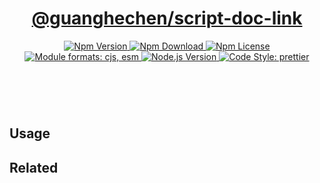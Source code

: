 <header>
  <h1 align="center">
    <a href="https://github.com/guanghechen/node-scaffolds/tree/@guanghechen/script-doc-link@5.0.11/packages/script-doc-link#readme">@guanghechen/script-doc-link</a>
  </h1>
  <div align="center">
    <a href="https://www.npmjs.com/package/@guanghechen/script-doc-link">
      <img
        alt="Npm Version"
        src="https://img.shields.io/npm/v/@guanghechen/script-doc-link.svg"
      />
    </a>
    <a href="https://www.npmjs.com/package/@guanghechen/script-doc-link">
      <img
        alt="Npm Download"
        src="https://img.shields.io/npm/dm/@guanghechen/script-doc-link.svg"
      />
    </a>
    <a href="https://www.npmjs.com/package/@guanghechen/script-doc-link">
      <img
        alt="Npm License"
        src="https://img.shields.io/npm/l/@guanghechen/script-doc-link.svg"
      />
    </a>
    <a href="#install">
      <img
        alt="Module formats: cjs, esm"
        src="https://img.shields.io/badge/module_formats-cjs%2C%20esm-green.svg"
      />
    </a>
    <a href="https://github.com/nodejs/node">
      <img
        alt="Node.js Version"
        src="https://img.shields.io/node/v/@guanghechen/script-doc-link"
      />
    </a>
    <a href="https://github.com/prettier/prettier">
      <img
        alt="Code Style: prettier"
        src="https://img.shields.io/badge/code_style-prettier-ff69b4.svg?style=flat-square"
      />
    </a>
  </div>
</header>
<br/>




## Usage




## Related

[homepage]: https://github.com/guanghechen/node-scaffolds/tree/@guanghechen/script-doc-link@5.0.11/packages/script-doc-link#readme
